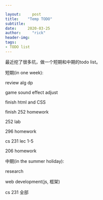 ```yaml
---

layout:     post
title:    "Temp TODO"
subtitle:   
date:     2020-03-25
author:     "rick"
header-img: 
tags:
- TODO list
---
```




最近挖了很多坑，做一个短期和中期的todo list。

短期(in one week):

review alg dp

game sound effect adjust

finish html and CSS

finish 252 homework 

252 lab

296 homework

cs 231 lec 1-5

206 homework

中期(in the summer holiday):

research

web development(js, 框架)

cs 231 全部



